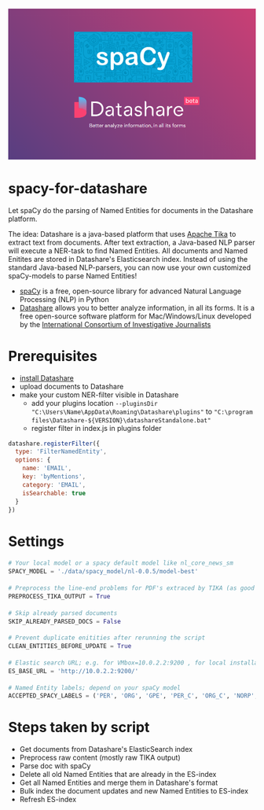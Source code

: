 ![alt text](spacy-for-datashare.png "Let spaCy do the parsing of Named Entities for documents in the Datashare platform")


# spacy-for-datashare
Let spaCy do the parsing of Named Entities for documents in the Datashare platform.

The idea: Datashare is a java-based platform that uses [Apache Tika](https://tika.apache.org/) to extract text from documents. After text extraction, a Java-based NLP parser will execute a NER-task to find Named Entities. All documents and Named Enitites are stored in Datashare's Elasticsearch index. Instead of using the standard Java-based NLP-parsers, you can now use your own customized spaCy-models to parse Named Entities!


- [spaCy](www.spacy.io) is a free, open-source library for advanced Natural Language Processing (NLP) in Python
- [Datashare](https://datashare.icij.org/) allows you to better analyze information, in all its forms. It is a free open-source software platform for Mac/Windows/Linux developed by the [International Consortium of Investigative Journalists](www.icij.org)



# Prerequisites
- [install Datashare](https://icij.gitbook.io/datashare/)
- upload documents to Datashare
- make your custom NER-filter visible in Datashare
  - add your plugins location `--pluginsDir "C:\Users\Name\AppData\Roaming\Datashare\plugins"` to `"C:\program files\Datashare-${VERSION}\datashareStandalone.bat"` 
  - register filter in index.js in plugins folder
```javascript
datashare.registerFilter({
  type: 'FilterNamedEntity',
  options: {
    name: 'EMAIL',
    key: 'byMentions',
    category: 'EMAIL',
    isSearchable: true
  }
})
```


# Settings
```python
# Your local model or a spacy default model like nl_core_news_sm
SPACY_MODEL = './data/spacy_model/nl-0.0.5/model-best' 

# Preprocess the line-end problems for PDF's extraced by TIKA (as good as possible)
PREPROCESS_TIKA_OUTPUT = True

# Skip already parsed documents
SKIP_ALREADY_PARSED_DOCS = False

# Prevent duplicate enitities after rerunning the script
CLEAN_ENTITIES_BEFORE_UPDATE = True

# Elastic search URL; e.g. for VMbox=10.0.2.2:9200 , for local installation=127.0.0.1:9200
ES_BASE_URL = 'http://10.0.2.2:9200/'

# Named Entity labels; depend on your spaCy model
ACCEPTED_SPACY_LABELS = ('PER', 'ORG', 'GPE', 'PER_C', 'ORG_C', 'NORP', 'LOC', 'EMAIL', 'URL', 'MONEY') 
```


# Steps taken by script
- Get documents from Datashare's ElasticSearch index
- Preprocess raw content (mostly raw TIKA output)
- Parse doc with spaCy
- Delete all old Named Entities that are already in the ES-index
- Get all Named Entities and merge them in Datashare's format
- Bulk index the document updates and new Named Entities to ES-index
- Refresh ES-index

